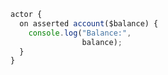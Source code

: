 ```javascript
actor {
  on asserted account($balance) {
    console.log("Balance:",
                balance);
  }
}
```
